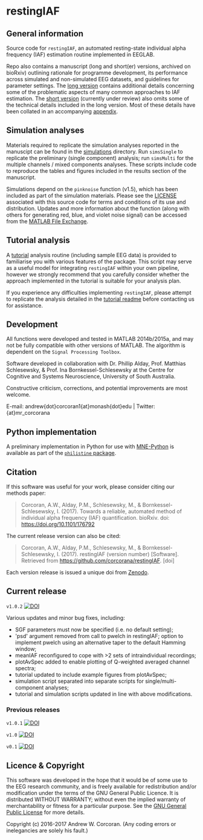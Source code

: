 # restingIAF
## General information
Source code for `restingIAF`, an automated resting-state individual alpha frequency (IAF) estimation routine implemented in EEGLAB. 

Repo also contains a manuscript (long and short(er) versions, archived on bioRxiv) outlining rationale for programme development, its performance across simulated and non-simulated EEG datasets, and guidelines for parameter settings.
The [long version](https://github.com/corcorana/restingIAF/blob/master/MS_long.pdf) contains additional details concerning some of the problematic aspects of many common approaches to IAF estimation.
The [short version](https://github.com/corcorana/restingIAF/blob/master/MS_short.pdf) (currently under review) also omits some of the technical details included in the long version.
Most of these details have been collated in an accompanying [appendix](https://github.com/corcorana/restingIAF/blob/master/MS_short_appendix.pdf).

## Simulation analyses
Materials required to replicate the simulation analyses reported in the manuscipt can be found in the [simulations](https://github.com/corcorana/restingIAF/tree/master/simulations) directory.
Run `simsSingle` to replicate the preliminary (single component) analysis; run `simsMulti` for the multiple channels / mixed components analyses.
These scripts include code to reproduce the tables and figures included in the results section of the manuscript.

Simulations depend on the `pinknoise` function (v1.5), which has been included as part of the simulation materials.
Please see the [LICENSE](https://github.com/corcorana/restingIAF/tree/master/simulations/pinknoise_LICENSE.txt) associated with this source code for terms and conditions of its use and distribution.
Updates and more information about the function (along with others for generating red, blue, and violet noise signal) can be accessed from the [MATLAB File Exchange](https://au.mathworks.com/matlabcentral/fileexchange/42919-pink--red--blue-and-violet-noise-generation-with-matlab-implementation).

## Tutorial analysis
A [tutorial](https://github.com/corcorana/restingIAF/tree/master/tutorial) analysis routine (including sample EEG data) is provided to familiarise you with various features of the package.
This script may serve as a useful model for integrating `restingIAF` within your own pipeline, however we strongly recommend that you carefully consider whether the approach implemented in the tutorial is suitable for your analysis plan.

If you experience any difficulties implementing `restingIAF`, please attempt to replicate the analysis detailed in the [tutorial readme](https://github.com/corcorana/restingIAF/tree/master/tutorial/tute_README.md) before contacting us for assistance.

## Development
All functions were developed and tested in MATLAB 2014b/2015a, and may not be fully compatible with other versions of MATLAB. 
The algorithm is dependent on the `Signal Processing Toolbox`.

Software developed in collaboration with Dr. Phillip Alday, Prof. Matthias Schlesewsky, & Prof. Ina Bornkessel-Schlesewsky at the Centre for Cognitive and Systems Neuroscience, University of South Australia.

Constructive criticism, corrections, and potential improvements are most welcome.

E-mail: andrew{dot}corcoran1{at}monash{dot}edu | Twitter: {at}mr_corcorana

## Python implementation
A preliminary implementation in Python for use with [MNE-Python](https://martinos.org/mne/) is available as part of the [`philistine` package](https://gitlab.com/palday/philistine).

## Citation
If this software was useful for your work, please consider citing our methods paper: 

> Corcoran, A.W., Alday, P.M., Schlesewsky, M., & Bornkessel-Schlesewsky, I. (2017). Towards a reliable, automated method of individual alpha frequency (IAF) quantification. bioRxiv. doi: https://doi.org/10.1101/176792

The current release version can also be cited:

> Corcoran, A.W., Alday, P.M., Schlesewsky, M., & Bornkessel-Schlesewsky, I. (2017). restingIAF (version number) [Software]. Retrieved from https://github.com/corcorana/restingIAF. [doi]

Each version release is issued a unique doi from [Zenodo](https://zenodo.org/).

## Current release
`v1.0.2` [![DOI](https://zenodo.org/badge/DOI/10.5281/zenodo.1066004.svg)](https://doi.org/10.5281/zenodo.1066004)

Various updates and minor bug fixes, including:

- SGF parameters must now be specified (i.e. no default setting);
- 'psd' argument removed from call to pwelch in restingIAF;
option to implement pwelch using an alternative taper to the default Hamming window;
- meanIAF reconfigured to cope with >2 sets of intraindividual recordings;
- plotAvSpec added to enable plotting of Q-weighted averaged channel spectra;
- tutorial updated to include example figures from plotAvSpec;
- simulation script separated into separate scripts for single/multi-component analyses;
- tutorial and simulation scripts updated in line with above modifications.

### Previous releases
`v1.0.1` [![DOI](https://zenodo.org/badge/DOI/10.5281/zenodo.888071.svg)](https://doi.org/10.5281/zenodo.888071)

`v1.0` [![DOI](https://zenodo.org/badge/DOI/10.5281/zenodo.846797.svg)](https://doi.org/10.5281/zenodo.846797)

`v0.1` [![DOI](https://zenodo.org/badge/DOI/10.5281/zenodo.268602.svg)](https://doi.org/10.5281/zenodo.268602)

## Licence & Copyright
This software was developed in the hope that it would be of some use to the EEG research community, and is freely available for redistribution and/or modification under the terms of the GNU General Public Licence.
It is distributed WITHOUT WARRANTY; without even the implied warranty of merchantability or fitness for a particular purpose. 
See the [GNU General Public License](https://github.com/corcorana/restingIAF/tree/master/LICENCE.md) for more details.

Copyright (c) 2016-2017 Andrew W. Corcoran.
(Any coding errors or inelegancies are solely his fault.)
